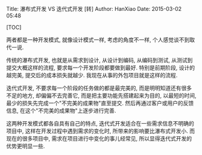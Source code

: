 Title: 瀑布式开发 VS 迭代式开发 [转]
Author: HanXiao
Date: 2015-03-02 05:48

[TOC]

两者都是一种开发模式, 就像设计模式一样, 考虑的角度不一样, 个人感觉谈不到取代一说.

传统的瀑布式开发, 也就是从需求到设计, 从设计到编码, 从编码到测试, 从测试到提交大概这样的流程, 要求每一个开发阶段都要做到最好. 特别是前期阶段, 设计的越完美, 提交后的成本损失就越少. 我现在从事的外包项目就是这样的流程.

迭代式开发, 不要求每一个阶段的任务做的都是最完美的, 而是明明知道还有很多不足的地方, 却偏偏不去完善它, 而是把主要功能先搭建起来为目的, 以最短的时间, 最少的损失先完成一个"不完美的成果物"直至提交. 然后再通过客户或用户的反馈信息, 在这个"不完美的成果物"上逐步进行完善.

这两种开发模式都各自具有自己的特点, 迭代式开发适合在一些需求信息不明确的项目中, 这样在开发过程中遇到需求的变化时, 所带来的影响要比瀑布式开发小. 而现在的很多项目中, 需求在项目进行中变化的事儿经常见, 所以显得迭代式开发的优势更明显一些.
